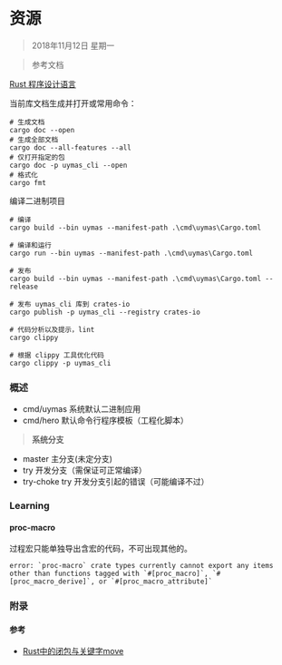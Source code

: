 # 资源

> 2018年11月12日 星期一



> 参考文档

[Rust 程序设计语言](https://kaisery.github.io/trpl-zh-cn/)





当前库文档生成并打开或常用命令：

```shell
# 生成文档
cargo doc --open
# 生成全部文档
cargo doc --all-features --all
# 仅打开指定的包
cargo doc -p uymas_cli --open
# 格式化
cargo fmt
```



编译二进制项目

```shell
# 编译
cargo build --bin uymas --manifest-path .\cmd\uymas\Cargo.toml

# 编译和运行
cargo run --bin uymas --manifest-path .\cmd\uymas\Cargo.toml

# 发布
cargo build --bin uymas --manifest-path .\cmd\uymas\Cargo.toml --release

# 发布 uymas_cli 库到 crates-io
cargo publish -p uymas_cli --registry crates-io

# 代码分析以及提示，lint
cargo clippy

# 根据 clippy 工具优化代码
cargo clippy -p uymas_cli
```





### 概述

- cmd/uymas    系统默认二进制应用
- cmd/hero       默认命令行程序模板（工程化脚本）



> **系统分支**

- master           主分支(未定分支)
- try                   开发分支（需保证可正常编译）
- try-choke       try 开发分支引起的错误（可能编译不过）



### Learning

#### proc-macro

过程宏只能单独导出含宏的代码，不可出现其他的。

```
error: `proc-macro` crate types currently cannot export any items other than functions tagged with `#[proc_macro]`, `#[proc_macro_derive]`, or `#[proc_macro_attribute]`
```







### 附录

#### 参考

- [Rust中的闭包与关键字move](https://zhuanlan.zhihu.com/p/341815515)

